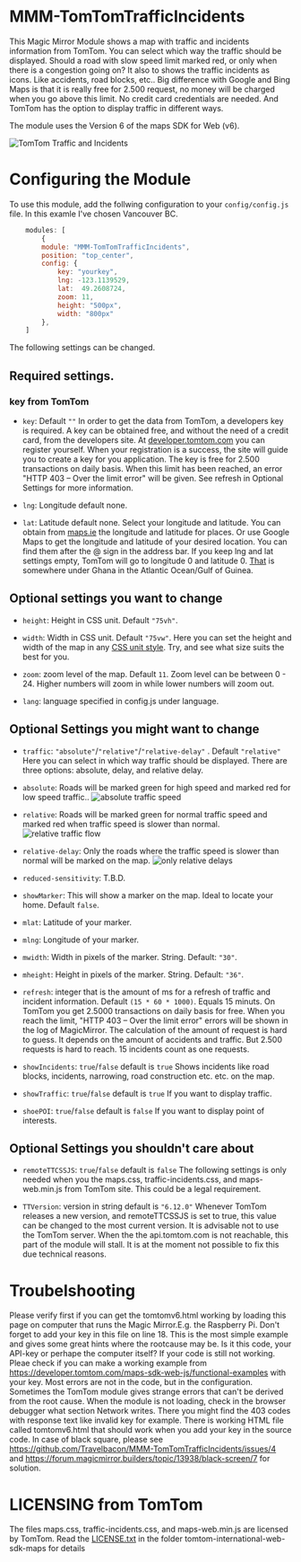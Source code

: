 
# MMM-TomTomTrafficIncidents
This Magic Mirror Module shows a map with traffic and incidents information from TomTom. You can select which way the traffic should be displayed. Should a road with slow speed limit marked red, or only when there is a congestion going on? It also to shows the traffic incidents as icons. Like accidents, road blocks, etc..
Big difference with Google and Bing Maps is that it is really free for 2.500 request, no money will be charged when you go above this limit. No credit card credentials are needed. And TomTom has the option to display traffic in different ways.

The module uses the Version 6 of the maps SDK for Web (v6).

![TomTom Traffic and Incidents](./TrafficRelative.png "Example")


# Configuring the Module
To use this module, add the follwing configuration to your `config/config.js` file. In this examle I've chosen Vancouver BC.
````javascript
	modules: [
		{	
		module: "MMM-TomTomTrafficIncidents",
		position: "top_center",
		config: {
			key: "yourkey",
			lng: -123.1139529,
			lat:  49.2608724,
			zoom: 11,
			height: "500px",
			width: "800px"
		},
	]
````
The following settings can be changed.

## Required settings.
### key from TomTom
- `key`: Default `""`
In order to get the data from TomTom, a developers key is required. A key can be obtained free, and without the need of a credit card, from the developers site. At [developer.tomtom.com](https://developer.tomtom.com) you can register yourself. When your registration is a success, the site will guide you to create a key for you application.
The key is free for 2.500 transactions on daily basis. When this limit has been reached, an error "HTTP 403 – Over the limit error" will be given. See refresh in Optional Settings for more information.

- `lng`: Longitude default none.
- `lat`: Latitude default none.
Select your longitude and latitude. You can obtain from [maps.ie](https://www.maps.ie/coordinates.html) the longitude and latitude for places. Or use Google Maps to get the longitude and latitude of your desired location. You can find them after the @ sign in the address bar. If you keep lng and lat settings empty, TomTom will go to longitude 0 and latitude 0. [That](https://mydrive.tomtom.com/en_us/#mode=search+viewport=0,0,5,0,-0+ver=3) is somewhere under Ghana in the Atlantic Ocean/Gulf of Guinea.

## Optional settings you want to change
- `height`: Height in CSS unit. Default `"75vh"`.
- `width`: Width in CSS unit. Default `"75vw"`.
Here you can set the height and width of the map in any [CSS unit style](https://developer.mozilla.org/en-US/docs/Learn/CSS/Building_blocks/Values_and_units). Try, and see what size suits the best for you.

- `zoom`: zoom level of the map. Default `11`.
Zoom level can be between 0 - 24. Higher numbers will zoom in while lower numbers will zoom out.

- `lang`: language specified in config.js under language.

## Optional Settings you might want to change
- `traffic`: `"absolute"`/`"relative"`/`"relative-delay"` . Default `"relative"`
Here you can select in which way traffic should be displayed. There are three options: absolute, delay, and relative delay.
- `absolute`: Roads will be marked green for high speed and marked red for low speed traffic..
![absolute traffic speed](./TrafficAbsolute.png "Absolute")
- `relative`: Roads will be marked green for normal traffic speed and marked red when traffic speed is slower than normal.
![relative traffic flow](./TrafficRelative.png "Relative")
- `relative-delay`: Only the roads where the traffic speed is slower than normal will be marked on the map.
![only relative delays](./TrafficRelativeDelay.png "Relative Delay")
- `reduced-sensitivity`: T.B.D.


- `showMarker`: This will show a marker on the map. Ideal to locate your home. Default `false`.
- `mlat`: Latitude of your marker.
- `mlng`: Longitude of your marker.
- `mwidth`: Width in pixels of the marker. String. Default: `"30"`.
- `mheight`: Height in pixels of the marker. String. Default: `"36"`.

- `refresh`: integer that is the amount of ms for a refresh of traffic and incident information. Default `(15 * 60 * 1000)`. Equals 15 minuts.
On TomTom you get 2.5000 transactions on daily basis for free. When you reach the limit, "HTTP 403 – Over the limit error" errors will be shown in the log of MagicMirror.
The calculation of the amount of request is hard to guess. It depends on the amount of accidents and traffic. But 2.500 requests is hard to reach. 15 incidents count as one requests.

- `showIncidents`:  `true`/`false` default is `true`
Shows incidents like road blocks, incidents, narrowing, road construction etc. etc. on the map.
- `showTraffic`: `true`/`false` default is `true`
If you want to display traffic.
- `shoePOI`: `true`/`false` default is `false`
If you want to display point of interests.

## Optional Settings you shouldn't care about
- `remoteTTCSSJS`: `true`/`false` default is `false`
The following settings is only needed when you the  maps.css, traffic-incidents.css, and maps-web.min.js from TomTom site. This could be a legal requirement.

- `TTVersion`: version in string default is `"6.12.0"`
Whenever TomTom releases a new version, and remoteTTCSSJS is set to true, this value can be changed to the most current version. It is advisable not to use the TomTom server. When the the api.tomtom.com is not reachable, this part of the module will stall. It is at the moment not possible to fix this due technical reasons.

# Troubelshooting
Please verify first if you can get the tomtomv6.html working by loading this page on computer that runs the Magic Mirror.E.g. the Raspberry Pi. Don't forget to add your key in this file on line 18. This is the most simple example and gives some great hints where the rootcause may be. Is it this code, your API-key or perhape the computer itself?
If your code is still not working. Pleae check if you can make a working example from https://developer.tomtom.com/maps-sdk-web-js/functional-examples with your key. Most errors are not in the code, but in the configuration. Sometimes the TomTom module gives strange errors that can't be derived from the root cause.
When the module is not loading, check in the browser debugger what section Network writes. There you might find the 403 codes with response text like invalid key for example. There is working HTML file called tomtomv6.html that should work when you add your key in the source code.
In case of black square, please see https://github.com/Travelbacon/MMM-TomTomTrafficIncidents/issues/4 and https://forum.magicmirror.builders/topic/13938/black-screen/7 for solution.

# LICENSING from TomTom
The files maps.css, traffic-incidents.css, and maps-web.min.js are licensed by TomTom. Read the [LICENSE.txt](./tomtom-international-web-sdk-maps/LICENSE.txt) in the folder tomtom-international-web-sdk-maps for details
